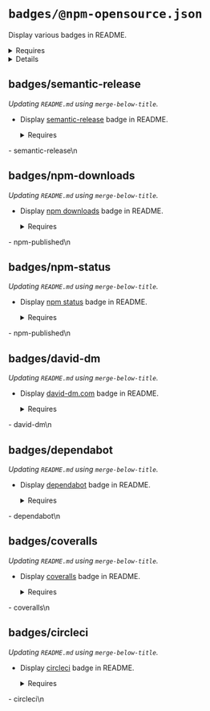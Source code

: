 # `badges/@npm-opensource.json`

Display various badges in README.

<details>
  <summary>Requires</summary>

\- js-gardener\n
\- semantic-release\n
\- npm-published\n
\- david-dm\n
\- dependabot\n
\- coveralls\n
\- circleci\n

</details>

<details>
  <summary>Details</summary>

## badges/js-gardener

_Updating `README.md` using `merge-below-title`._

- Display [js-gardener](https://github.com/blackflux/js-gardener) badge in README.

  <details>
    <summary>Requires</summary>

\- js-gardener\n

  </details>

## badges/semantic-release

_Updating `README.md` using `merge-below-title`._

- Display [semantic-release](https://github.com/semantic-release/semantic-release) badge in README.

  <details>
    <summary>Requires</summary>

\- semantic-release\n

  </details>

## badges/npm-downloads

_Updating `README.md` using `merge-below-title`._

- Display [npm downloads](https://www.npmjs.com/) badge in README.

  <details>
    <summary>Requires</summary>

\- npm-published\n

  </details>

## badges/npm-status

_Updating `README.md` using `merge-below-title`._

- Display [npm status](https://www.npmjs.com/) badge in README.

  <details>
    <summary>Requires</summary>

\- npm-published\n

  </details>

## badges/david-dm

_Updating `README.md` using `merge-below-title`._

- Display [david-dm.com](https://david-dm.org/) badge in README.

  <details>
    <summary>Requires</summary>

\- david-dm\n

  </details>

## badges/dependabot

_Updating `README.md` using `merge-below-title`._

- Display [dependabot](https://dependabot.com/) badge in README.

  <details>
    <summary>Requires</summary>

\- dependabot\n

  </details>

## badges/coveralls

_Updating `README.md` using `merge-below-title`._

- Display [coveralls](https://coveralls.io/) badge in README.

  <details>
    <summary>Requires</summary>

\- coveralls\n

  </details>

## badges/circleci

_Updating `README.md` using `merge-below-title`._

- Display [circleci](https://circleci.com/) badge in README.

  <details>
    <summary>Requires</summary>

\- circleci\n

  </details>

</details>

